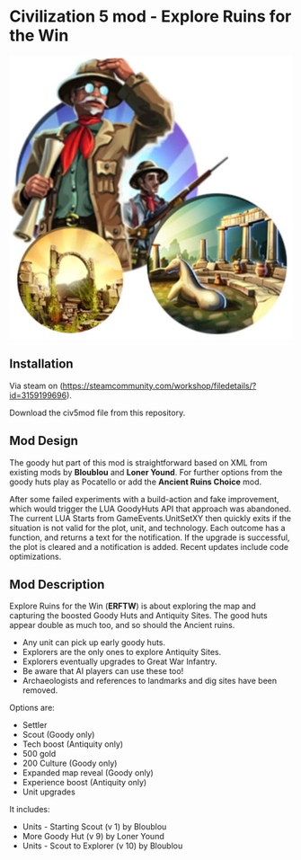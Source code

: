 # Civilization 5 mod - Explore Ruins for the Win
![Explorer and treasure chest](https://github.com/jesperottosen/Civ5mod-ERFTW/blob/main/Project/Art/erftw.jpg?raw=true)

## Installation
Via steam on (https://steamcommunity.com/workshop/filedetails/?id=3159199696).

Download the civ5mod file from this repository.

## Mod Design
The goody hut part of this mod is straightforward based on XML from existing mods by **Bloublou** and **Loner Yound**. 
For further options from the goody huts play as Pocatello or add the **Ancient Ruins Choice** mod. 

After some failed experiments with a build-action and fake improvement, which would trigger the LUA GoodyHuts API that approach was abandoned. 
The current LUA Starts from GameEvents.UnitSetXY then quickly exits if the situation is not valid for the plot, unit, and technology. 
Each outcome has a function, and returns a text for the notification. If the upgrade is successful, the plot is cleared and a notification is added.
Recent updates include code optimizations.

## Mod Description
Explore Ruins for the Win (**ERFTW**) is about exploring the map and capturing the boosted Goody Huts and Antiquity Sites. 
The good huts appear double as much too, and so should the Ancient ruins.

- Any unit can pick up early goody huts. 
- Explorers are the only ones to explore Antiquity Sites.
- Explorers eventually upgrades to Great War Infantry.
- Be aware that AI players can use these too!
- Archaeologists and references to landmarks and dig sites have been removed.

Options are:
- Settler 
- Scout (Goody only)
- Tech boost (Antiquity only)
- 500 gold
- 200 Culture (Goody only)
- Expanded map reveal (Goody only)
- Experience boost (Antiquity only)
- Unit upgrades

It includes:
- Units - Starting Scout (v 1) by Bloublou
- More Goody Hut (v 9) by Loner Yound
- Units - Scout to Explorer (v 10) by Bloublou
  
